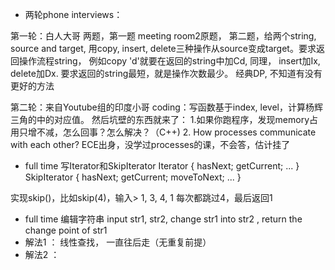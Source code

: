 - 两轮phone interviews：

第一轮：白人大哥
两题，第一题 meeting room2原题， 第二题，给两个string, source and target, 用copy, insert, delete三种操作从source变成target。要求返回操作流程string， 例如copy 'd'就要在返回的string中加Cd, 同理， insert加Ix, delete加Dx. 要求返回的string最短，就是操作次数最少。 经典DP, 不知道有没有更好的方法

第二轮：来自Youtube组的印度小哥
coding：写函数基于index, level，计算杨辉三角的中的对应值。
然后坑壁的东西就来了：
1.如果你跑程序，发现memory占用只增不减，怎么回事？怎么解决？（C++)
2. How processes communicate with each other?
ECE出身，没学过processes的课，不会答，估计挂了

- full time
写Iterator和SkipIterator
Iterator { hasNext; getCurrent; ... }
SkipIterator { hasNext; getCurrent; moveToNext; ... }

实现skip()，比如skip(4)，输入> 1, 3, 4, 1
每次都跳过4，最后返回1

- full time
编辑字符串 input str1, str2, change str1 into str2 , return the change point of str1
- 解法1 ： 线性查找， 一直往后走（无重复前提）
- 解法2 ： 
